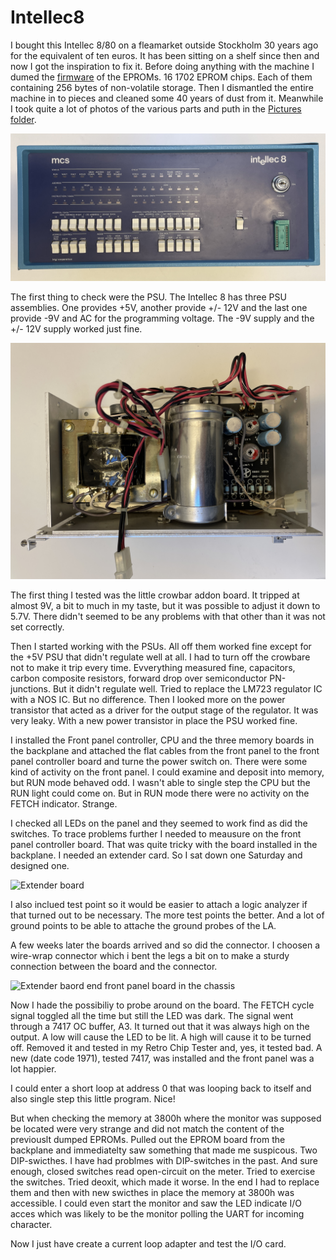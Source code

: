 # Intellec8

I bought this Intellec 8/80 on a fleamarket outside Stockholm 30 years ago for the equivalent of ten euros. It has been sitting on a shelf since then and now I got the inspiration to fix it. Before doing anything with the machine I dumed the [firmware](https://github.com/MattisLind/Intellec8/tree/main/EPROMImages) of the EPROMs. 16 1702 EPROM chips. Each of them containing 256 bytes of non-volatile storage. Then I dismantled the entire machine in to pieces and cleaned some 40 years of dust from it. Meanwhile I took quite a lot of photos of the various parts and puth in the [Pictures folder](https://github.com/MattisLind/Intellec8/tree/main/Pictures). 

![Front panel](https://raw.githubusercontent.com/MattisLind/Intellec8/main/Pictures/Frontpanel.jpg)

The first thing to check were the PSU. The Intellec 8 has three PSU assemblies. One provides +5V, another provide +/- 12V and the last one provide -9V and AC for the programming voltage. The -9V supply and the +/- 12V supply worked just fine.

![5V PSU](https://raw.githubusercontent.com/MattisLind/Intellec8/main/Pictures/5VPSU.JPG)

The first thing I tested was the little crowbar addon board. It tripped at almost 9V, a bit to much in my taste, but it was possible to adjust it down to 5.7V. There didn't seemed to be any problems with that other than it was not set correctly.

Then I started working with the PSUs. All off them worked fine except for the +5V PSU that didn't regulate well at all. I had to turn off the crowbare not to make it trip every time. Evverything measured fine, capacitors, carbon composite resistors, forward drop over semiconductor PN-junctions. But it didn't regulate well. Tried to replace the LM723 regulator IC with a NOS IC. But no difference. Then I looked more on the power transistor that acted as a driver for the output stage of the regulator. It was very leaky. With a new power transistor in place the PSU worked fine.

I installed the Front panel controller, CPU and the three memory boards in the backplane and attached the flat cables from the front panel to the front panel controller board and turne the power switch on. There were some kind of activity on the front panel. I could examine and deposit into memory, but RUN mode behaved odd. I wasn't able to single step the CPU but the RUN light could come on. But in RUN mode there were no activity on the FETCH indicator. Strange.

I checked all LEDs on the panel and they seemed to work find as did the switches. To trace problems further I needed to meausure on the front panel controller board. That was quite tricky with the board installed in the backplane. I needed an extender card. So I sat down one Saturday and designed one.

![Extender board](https://i.imgur.com/qulnBwCl.jpg)

I also inclued test point so it would be easier to attach a logic analyzer if that turned out to be necessary. The more test points the better. And a lot of ground points to be able to attache the ground probes of the LA.

A few weeks later the boards arrived and so did the connector. I choosen a wire-wrap connector which i bent the legs a bit on to make a sturdy connection between the board and the connector.

![Extender baord end front panel board in the chassis](https://i.imgur.com/Fs8Oeyml.jpg)

Now I hade the possibiliy to probe around on the board. The FETCH cycle signal toggled all the time but still the LED was dark. The signal went through a 7417 OC buffer, A3. It turned out that it was always high on the output. A low will cause the LED to be lit. A high will cause it to be turned off. Removed it and tested in my Retro Chip Tester and, yes, it tested bad. A new (date code 1971), tested 7417, was installed and the front panel was a lot happier.

I could enter a short loop at address 0 that was looping back to itself and also single step this little program. Nice!

But when checking the memory at 3800h where the monitor was supposed be located were very strange and did not match the content of the previouslt dumped EPROMs. Pulled out the EPROM board from the backplane and immediatelty saw something that made me suspicous. Two DIP-swicthes. I have had problmes with DIP-switches in the past. And sure enough, closed switches read open-circuit on the meter. Tried to exercise the switches. Tried deoxit, which made it worse. In the end I had to replace them and then with new swicthes in place the memory at 3800h was accessible. I could even start the monitor and saw the LED indicate I/O acces which was likely to be the monitor polling the UART for incoming character.

Now I just have create a current loop adapter and test the I/O card.
